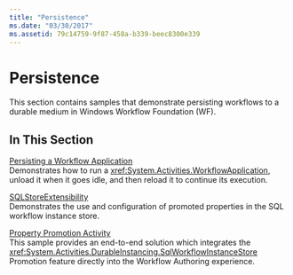 ```yaml
---
title: "Persistence"
ms.date: "03/30/2017"
ms.assetid: 79c14759-9f87-458a-b339-beec8300e339
---
```

# Persistence
This section contains samples that demonstrate persisting workflows to a durable medium in Windows Workflow Foundation (WF).  
  
## In This Section  
 [Persisting a Workflow Application](../../../../docs/framework/windows-workflow-foundation/samples/persisting-a-workflow-application.md)  
 Demonstrates how to run a <xref:System.Activities.WorkflowApplication>, unload it when it goes idle, and then reload it to continue its execution.
  
 [SQLStoreExtensibility](../../../../docs/framework/windows-workflow-foundation/samples/sqlstoreextensibility.md)  
 Demonstrates the use and configuration of promoted properties in the SQL workflow instance store.  
  
 [Property Promotion Activity](../../../../docs/framework/windows-workflow-foundation/samples/property-promotion-activity.md)  
 This sample provides an end-to-end solution which integrates the <xref:System.Activities.DurableInstancing.SqlWorkflowInstanceStore> Promotion feature directly into the Workflow Authoring experience.
